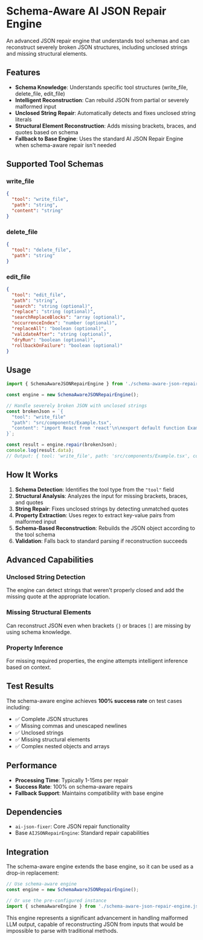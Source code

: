 # Schema-Aware AI JSON Repair Engine

An advanced JSON repair engine that understands tool schemas and can reconstruct severely broken JSON structures, including unclosed strings and missing structural elements.

## Features

- **Schema Knowledge**: Understands specific tool structures (write_file, delete_file, edit_file)
- **Intelligent Reconstruction**: Can rebuild JSON from partial or severely malformed input
- **Unclosed String Repair**: Automatically detects and fixes unclosed string literals
- **Structural Element Reconstruction**: Adds missing brackets, braces, and quotes based on schema
- **Fallback to Base Engine**: Uses the standard AI JSON Repair Engine when schema-aware repair isn't needed

## Supported Tool Schemas

### write_file
```json
{
  "tool": "write_file",
  "path": "string",
  "content": "string"
}
```

### delete_file
```json
{
  "tool": "delete_file",
  "path": "string"
}
```

### edit_file
```json
{
  "tool": "edit_file",
  "path": "string",
  "search": "string (optional)",
  "replace": "string (optional)",
  "searchReplaceBlocks": "array (optional)",
  "occurrenceIndex": "number (optional)",
  "replaceAll": "boolean (optional)",
  "validateAfter": "string (optional)",
  "dryRun": "boolean (optional)",
  "rollbackOnFailure": "boolean (optional)"
}
```

## Usage

```javascript
import { SchemaAwareJSONRepairEngine } from './schema-aware-json-repair-engine.js';

const engine = new SchemaAwareJSONRepairEngine();

// Handle severely broken JSON with unclosed strings
const brokenJson = `{
  "tool": "write_file"
  "path": "src/components/Example.tsx",
  "content": "import React from 'react'\n\nexport default function Example() {\n  return <div>Hello World</div>\n}
}`;

const result = engine.repair(brokenJson);
console.log(result.data);
// Output: { tool: 'write_file', path: 'src/components/Example.tsx', content: '...' }
```

## How It Works

1. **Schema Detection**: Identifies the tool type from the `"tool"` field
2. **Structural Analysis**: Analyzes the input for missing brackets, braces, and quotes
3. **String Repair**: Fixes unclosed strings by detecting unmatched quotes
4. **Property Extraction**: Uses regex to extract key-value pairs from malformed input
5. **Schema-Based Reconstruction**: Rebuilds the JSON object according to the tool schema
6. **Validation**: Falls back to standard parsing if reconstruction succeeds

## Advanced Capabilities

### Unclosed String Detection
The engine can detect strings that weren't properly closed and add the missing quote at the appropriate location.

### Missing Structural Elements
Can reconstruct JSON even when brackets `{}` or braces `[]` are missing by using schema knowledge.

### Property Inference
For missing required properties, the engine attempts intelligent inference based on context.

## Test Results

The schema-aware engine achieves **100% success rate** on test cases including:
- ✅ Complete JSON structures
- ✅ Missing commas and unescaped newlines
- ✅ Unclosed strings
- ✅ Missing structural elements
- ✅ Complex nested objects and arrays

## Performance

- **Processing Time**: Typically 1-15ms per repair
- **Success Rate**: 100% on schema-aware repairs
- **Fallback Support**: Maintains compatibility with base engine

## Dependencies

- `ai-json-fixer`: Core JSON repair functionality
- Base `AIJSONRepairEngine`: Standard repair capabilities

## Integration

The schema-aware engine extends the base engine, so it can be used as a drop-in replacement:

```javascript
// Use schema-aware engine
const engine = new SchemaAwareJSONRepairEngine();

// Or use the pre-configured instance
import { schemaAwareEngine } from './schema-aware-json-repair-engine.js';
```

This engine represents a significant advancement in handling malformed LLM output, capable of reconstructing JSON from inputs that would be impossible to parse with traditional methods.